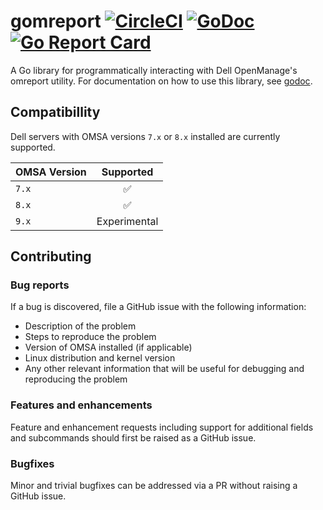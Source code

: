 # gomreport [![CircleCI](https://circleci.com/gh/bobmshannon/gomreport.svg?style=svg)](https://circleci.com/gh/bobmshannon/gomreport) [![GoDoc](https://godoc.org/github.com/bobmshannon/gomreport?status.svg)](https://godoc.org/github.com/bobmshannon/gomreport) [![Go Report Card](https://goreportcard.com/badge/github.com/bobmshannon/gomreport)](https://goreportcard.com/report/github.com/bobmshannon/gomreport)
A Go library for programmatically interacting with Dell OpenManage's omreport utility. For documentation on how to use this library, see [godoc](https://godoc.org/github.com/bobmshannon/gomreport).

## Compatibillity

Dell servers with OMSA versions `7.x` or `8.x` installed are currently supported.

| OMSA Version  | Supported     |
| ------------- |:-------------:|
| `7.x`         | ✅            |
| `8.x`         | ✅            |
| `9.x`         | Experimental

## Contributing

### Bug reports

If a bug is discovered, file a GitHub issue with the following information:

- Description of the problem
- Steps to reproduce the problem
- Version of OMSA installed (if applicable)
- Linux distribution and kernel version
- Any other relevant information that will be useful for debugging and reproducing the problem

### Features and enhancements

Feature and enhancement requests including support for additional fields and subcommands should first be raised as a GitHub issue.

### Bugfixes

Minor and trivial bugfixes can be addressed via a PR without raising a GitHub issue.
